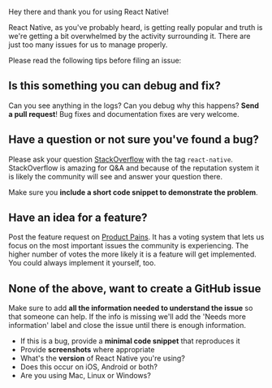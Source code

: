 Hey there and thank you for using React Native!

React Native, as you've probably heard, is getting really popular and truth is we're getting a bit overwhelmed by the activity surrounding it. There are just too many issues for us to manage properly.

Please read the following tips before filing an issue:

Is this something you can debug and fix?
-------------------------------------------------------

Can you see anything in the logs? Can you debug why this happens? **Send a pull request**! Bug fixes and documentation fixes are very welcome.

Have a question or not sure you've found a bug?
-----------------------------------------------------------------
Please ask your question [StackOverflow](http://stackoverflow.com/questions/tagged/react-native) with the tag `react-native`. StackOverflow is amazing for Q&A and because of the reputation system it is likely the community will see and answer your question there.

Make sure you **include a short code snippet to demonstrate the problem**.

Have an idea for a feature?
------------------------------------
Post the feature request on [Product Pains](https://productpains.com/product/react-native/). It has a voting system that lets us focus on the most important issues the community is experiencing. The higher number of votes the more likely it is a feature will get implemented. You could always implement it yourself, too.

None of the above, want to create a GitHub issue
------------------------------------------------------------------

Make sure to add **all the information needed to understand the issue** so that someone can help. If the info is missing we'll add the 'Needs more information' label and close the issue until there is enough information.

- If this is a bug, provide a **minimal code snippet** that reproduces it
- Provide **screenshots** where appropriate
- What's the **version** of React Native you're using?
- Does this occur on iOS, Android or both?
- Are you using Mac, Linux or Windows?
